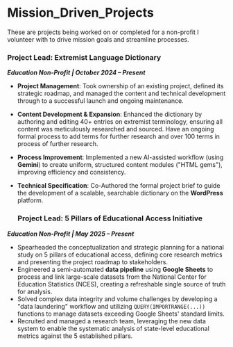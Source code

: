 # Mission_Driven_Projects
These are projects being worked on or completed for a non-profit I volunteer with to drive mission goals and streamline processes.

### Project Lead: Extremist Language Dictionary
**_Education Non-Profit | October 2024 – Present_**

- **Project Management**: Took ownership of an existing project, defined its strategic roadmap, and managed the content and technical development through to a successful launch and ongoing maintenance.
- **Content Development & Expansion**: Enhanced the dictionary by authoring and editing 40+ entries on extremist terminology, ensuring all content was meticulously researched and sourced. Have an ongoing formal process to add terms for further research and over 100 terms in process of further research.
- **Process Improvement**: Implemented a new AI-assisted workflow (using **Gemini**) to create uniform, structured content modules ("HTML gems"), improving efficiency and consistency.
- **Technical Specification**: Co-Authored the formal project brief to guide the development of a scalable, searchable dictionary on the **WordPress** platform.

  ### Project Lead: 5 Pillars of Educational Access Initiative
**_Education Non-Profit | May 2025 – Present_**

- Spearheaded the conceptualization and strategic planning for a national study on 5 pillars of educational access, defining core research metrics and presenting the project roadmap to stakeholders.
- Engineered a semi-automated **data pipeline** using **Google Sheets** to process and link large-scale datasets from the National Center for Education Statistics (NCES), creating a refreshable single source of truth for analysis.
- Solved complex data integrity and volume challenges by developing a "data laundering" workflow and utilizing `QUERY(IMPORTRANGE(...))` functions to manage datasets exceeding Google Sheets' standard limits.
- Recruited and managed a research team, leveraging the new data system to enable the systematic analysis of state-level educational metrics against the 5 established pillars.
